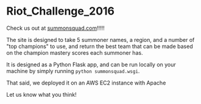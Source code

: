 # Riot_Challenge_2016

Check us out at [summonsquad.com](http://www.summonsquad.com)!!!!!

The site is designed to take 5 summoner names, a region, and a number of "top champions" to use, and return the best
team that can be made based on the champion mastery scores each summoner has.

It is designed as a Python Flask app, and can be run locally on your machine by simply running `python summonsquad.wsgi`. 

That said, we deployed it on an AWS EC2 instance with Apache

Let us know what you think!
